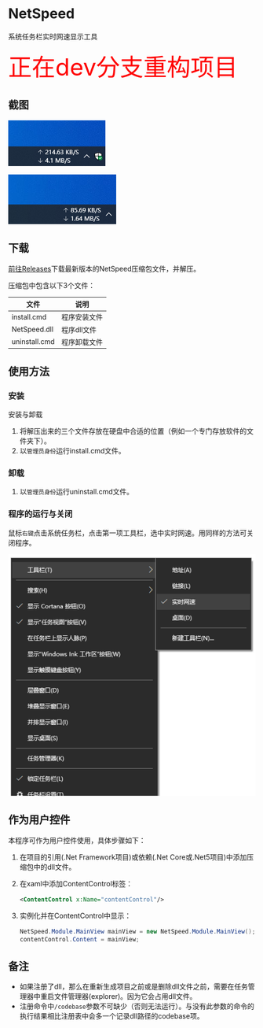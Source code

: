 # NetSpeed
系统任务栏实时网速显示工具


<font color=red size=24> 正在dev分支重构项目 </font>


## 截图

![截图1](Images/image1.png)

![截图2](Images/image2.png)

## 下载

[前往Releases](https://github.com/zou-z/NetSpeed/releases)下载最新版本的NetSpeed压缩包文件，并解压。

压缩包中包含以下3个文件：

| 文件          | 说明         |
| ------------- | ------------ |
| install.cmd   | 程序安装文件 |
| NetSpeed.dll  | 程序dll文件  |
| uninstall.cmd | 程序卸载文件 |

## 使用方法

### 安装

安装与卸载

1. 将解压出来的三个文件存放在硬盘中合适的位置（例如一个专门存放软件的文件夹下）。
2. 以`管理员身份`运行install.cmd文件。

### 卸载

1. 以`管理员身份`运行uninstall.cmd文件。

### 程序的运行与关闭

鼠标`右键`点击系统任务栏，点击第一项工具栏，选中实时网速。用同样的方法可关闭程序。

![程序的运行方法](Images/image3.png)

## 作为用户控件

本程序可作为用户控件使用，具体步骤如下：

1. 在项目的引用(.Net Framework项目)或依赖(.Net Core或.Net5项目)中添加压缩包中的dll文件。

2. 在xaml中添加ContentControl标签：

   ```xml
   <ContentControl x:Name="contentControl"/>
   ```

3. 实例化并在ContentControl中显示：

   ```csharp
   NetSpeed.Module.MainView mainView = new NetSpeed.Module.MainView();
   contentControl.Content = mainView;
   ```

## 备注

* 如果注册了dll，那么在重新生成项目之前或是删除dll文件之前，需要在任务管理器中重启文件管理器(explorer)。因为它会占用dll文件。
* 注册命令中`/codebase`参数不可缺少（否则无法运行）。与没有此参数的命令的执行结果相比注册表中会多一个记录dll路径的codebase项。

   

   

   



